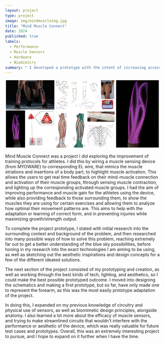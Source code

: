 ```yaml
---
layout: project
type: project
image: img/mindmuscleimg.jpg
title: "Mind Muscle Connect"
date: 2024
published: true
labels:
  - Performance
  - Muscle Sensors
  - Hardware
  - Biomimicry
summary: " I developed a prototype with the intent of increasing accessibility to high-level training through muscle activation tracking, using electrical muscle sensors, as a performance enhancer for athletes and people of all levels."
---
```

<img class="img-fluid" src="../img/mindmuscleheader.png">

Mind Muscle Connect was a project I did exploring the improvement of training protocols for athletes. I did this by wiring a muscle sensing device (from MYOWARE) to corresponding EL wire, that mimics the muscle striations and insertions of a body part, to highlight muscle activation. This allows the users to get real time feedback on their mind-muscle connection and activation of their muscle groups, through sensing muscle contraction, and lighting up the corresponding activated muscle groups. I had the aim of improving performance and muscle gain for the athletes using the device, while also providing feedback to those surrounding them, to show the muscles they are using for certain exercises and allowing them to analyze how optimal their movement patterns are. This aims to help with the adaptation or learning of correct form, and in preventing injuries while maximizing growth/strength output.

To complete the project prototype, I stated with initial research into the surrounding context and background of the problem, and then researched into many possible ways of how to solve this problem, reaching extremely far out to get a better understanding of the blue sky possibilities, before honing in my research into the exact technologies I am aiming to be using, as well as sketching out the aesthetic inspirations and design concepts for a few of the different ideated solutions.

The next section of the project consisted of my prototyping and creation, as well as working through the best kinds of tech, lighting, and aesthetics, so I could make the best possible prototyped outcome. I moved into designing the schematics and making a first prototype, but so far, have only made one to represent the forearm, as this was the most easily prototype adaptation of the project. 

In doing this, I expanded on my previous knowledge of circuitry and physical use of sensors, as well as biomimetic design principles, alongside anatomy. I also learned a lot more about the efficacy of muscle sensors, and trying to make streamlined circuits that wouldn't interfere with the performance or aesthetic of the device, which was really valuable for future test cases and prototypes. Overall, this was an extremely interesting project to pursue, and I hope to expand on it further when I have the time.
